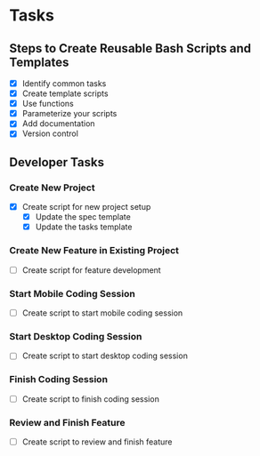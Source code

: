 # Tasks

## Steps to Create Reusable Bash Scripts and Templates

- [x] Identify common tasks
- [x] Create template scripts
- [x] Use functions
- [x] Parameterize your scripts
- [x] Add documentation
- [x] Version control

## Developer Tasks

### Create New Project

- [x] Create script for new project setup
  - [x] Update the spec template
  - [x] Update the tasks template

### Create New Feature in Existing Project

- [ ] Create script for feature development

### Start Mobile Coding Session

- [ ] Create script to start mobile coding session

### Start Desktop Coding Session

- [ ] Create script to start desktop coding session

### Finish Coding Session

- [ ] Create script to finish coding session

### Review and Finish Feature

- [ ] Create script to review and finish feature
